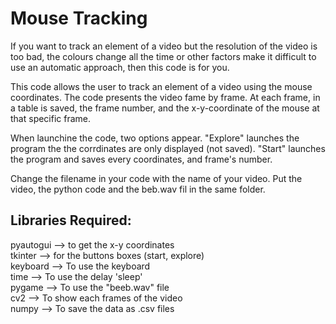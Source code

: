 # Mouse Tracking


If you want to track an element of a video but the resolution of the video is too bad, the colours change all the time or other factors make it difficult to use an automatic approach, then this code is for you. 

This code allows the user to track an element of a video using the mouse coordinates. The code presents the video fame by frame. At each frame, in a table is saved, the frame number, and the x-y-coordinate of the mouse at that specific frame. 

When launchine the code, two options appear. "Explore" launches the program the the corrdinates are only displayed (not saved). "Start" launches the program and saves every coordinates, and frame's number.


Change the filename in your code with the name of your video.
Put the video, the python code and the beb.wav fil in the same folder. 

## Libraries Required:

pyautogui --> to get the x-y coordinates \
tkinter --> for the buttons boxes (start, explore) \
keyboard --> To use the keyboard \
time --> To use the delay 'sleep' \
pygame --> To use the "beeb.wav" file \
cv2 --> To show each frames of the video \
numpy --> To save the data as .csv files 
